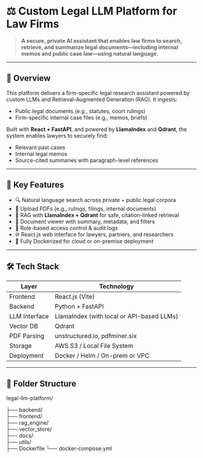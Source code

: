 # ⚖️ Custom Legal LLM Platform for Law Firms

> **A secure, private AI assistant that enables law firms to search, retrieve, and summarize legal documents—including internal memos and public case law—using natural language.**

---

## 🧠 Overview

This platform delivers a firm-specific legal research assistant powered by custom LLMs and Retrieval-Augmented Generation (RAG). It ingests:
- Public legal documents (e.g., statutes, court rulings)
- Firm-specific internal case files (e.g., memos, briefs)

Built with **React + FastAPI**, and powered by **LlamaIndex** and **Qdrant**, the system enables lawyers to securely find:
- Relevant past cases
- Internal legal memos
- Source-cited summaries with paragraph-level references

---

## 🚀 Key Features

- 🔍 Natural language search across private + public legal corpora
- 📁 Upload PDFs (e.g., rulings, filings, internal documents)
- 🧠 RAG with **LlamaIndex + Qdrant** for safe, citation-linked retrieval
- 🧾 Document viewer with summary, metadata, and filters
- 🔐 Role-based access control & audit logs
- 🌐 React.js web interface for lawyers, partners, and researchers
- 🐳 Fully Dockerized for cloud or on-premise deployment

---

## 🛠️ Tech Stack

| Layer         | Technology |
|---------------|------------|
| Frontend      | React.js (Vite) |
| Backend       | Python + FastAPI |
| LLM Interface | LlamaIndex (with local or API-based LLMs) |
| Vector DB     | Qdrant |
| PDF Parsing   | unstructured.io, pdfminer.six |
| Storage       | AWS S3 / Local File System |
| Deployment    | Docker / Helm / On-prem or VPC |

---

## 📁 Folder Structure

legal-llm-platform/

├── backend/             
├── frontend/             
├── rag_engine/           
├── vector_store/        
├── docs/                
├── utils/                
├── Dockerfile
└── docker-compose.yml
